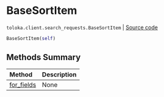 # BaseSortItem
`toloka.client.search_requests.BaseSortItem` | [Source code](https://github.com/Toloka/toloka-kit/blob/v0.1.26/src/client/search_requests.py#L73)

```python
BaseSortItem(self)
```

## Methods Summary

| Method | Description |
| :------| :-----------|
[for_fields](toloka.client.search_requests.BaseSortItem.for_fields.md)| None
